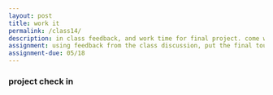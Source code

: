 ```yaml
---  
layout: post  
title: work it 
permalink: /class14/  
description: in class feedback, and work time for final project. come with bugs, questions, problems, and thoughts. Leave with new ideas and inspiration to improve your project over the final week.
assignment: using feedback from the class discussion, put the final touches to your project
assignment-due: 05/18
---  
```


### project check in